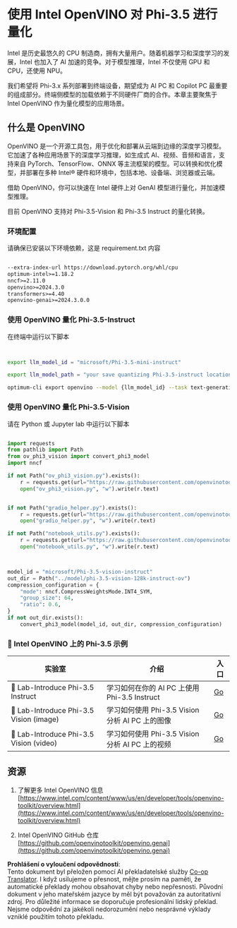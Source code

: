 <!--
CO_OP_TRANSLATOR_METADATA:
{
  "original_hash": "3139a6a82f357a9f90f1fe51c4caf65a",
  "translation_date": "2025-05-09T14:02:13+00:00",
  "source_file": "md/01.Introduction/04/UsingIntelOpenVINOQuantifyingPhi.md",
  "language_code": "cs"
}
-->
# **使用 Intel OpenVINO 对 Phi-3.5 进行量化**

Intel 是历史最悠久的 CPU 制造商，拥有大量用户。随着机器学习和深度学习的发展，Intel 也加入了 AI 加速的竞争。对于模型推理，Intel 不仅使用 GPU 和 CPU，还使用 NPU。

我们希望将 Phi-3.x 系列部署到终端设备，期望成为 AI PC 和 Copilot PC 最重要的组成部分。终端侧模型的加载依赖于不同硬件厂商的合作。本章主要聚焦于 Intel OpenVINO 作为量化模型的应用场景。


## **什么是 OpenVINO**

OpenVINO 是一个开源工具包，用于优化和部署从云端到边缘的深度学习模型。它加速了各种应用场景下的深度学习推理，如生成式 AI、视频、音频和语言，支持来自 PyTorch、TensorFlow、ONNX 等主流框架的模型。可以转换和优化模型，并部署在多种 Intel® 硬件和环境中，包括本地、设备端、浏览器或云端。

借助 OpenVINO，你可以快速在 Intel 硬件上对 GenAI 模型进行量化，并加速模型推理。

目前 OpenVINO 支持对 Phi-3.5-Vision 和 Phi-3.5 Instruct 的量化转换。

### **环境配置**

请确保已安装以下环境依赖，这是 requirement.txt 内容

```txt

--extra-index-url https://download.pytorch.org/whl/cpu
optimum-intel>=1.18.2
nncf>=2.11.0
openvino>=2024.3.0
transformers>=4.40
openvino-genai>=2024.3.0.0

```

### **使用 OpenVINO 量化 Phi-3.5-Instruct**

在终端中运行以下脚本


```bash


export llm_model_id = "microsoft/Phi-3.5-mini-instruct"

export llm_model_path = "your save quantizing Phi-3.5-instruct location"

optimum-cli export openvino --model {llm_model_id} --task text-generation-with-past --weight-format int4 --group-size 128 --ratio 0.6  --sym  --trust-remote-code {llm_model_path}


```

### **使用 OpenVINO 量化 Phi-3.5-Vision**

请在 Python 或 Jupyter lab 中运行以下脚本

```python

import requests
from pathlib import Path
from ov_phi3_vision import convert_phi3_model
import nncf

if not Path("ov_phi3_vision.py").exists():
    r = requests.get(url="https://raw.githubusercontent.com/openvinotoolkit/openvino_notebooks/latest/notebooks/phi-3-vision/ov_phi3_vision.py")
    open("ov_phi3_vision.py", "w").write(r.text)


if not Path("gradio_helper.py").exists():
    r = requests.get(url="https://raw.githubusercontent.com/openvinotoolkit/openvino_notebooks/latest/notebooks/phi-3-vision/gradio_helper.py")
    open("gradio_helper.py", "w").write(r.text)

if not Path("notebook_utils.py").exists():
    r = requests.get(url="https://raw.githubusercontent.com/openvinotoolkit/openvino_notebooks/latest/utils/notebook_utils.py")
    open("notebook_utils.py", "w").write(r.text)



model_id = "microsoft/Phi-3.5-vision-instruct"
out_dir = Path("../model/phi-3.5-vision-128k-instruct-ov")
compression_configuration = {
    "mode": nncf.CompressWeightsMode.INT4_SYM,
    "group_size": 64,
    "ratio": 0.6,
}
if not out_dir.exists():
    convert_phi3_model(model_id, out_dir, compression_configuration)

```

### **🤖 Intel OpenVINO 上的 Phi-3.5 示例**

| 实验室    | 介绍 | 入口 |
| -------- | ------- |  ------- |
| 🚀 Lab-Introduce Phi-3.5 Instruct  | 学习如何在你的 AI PC 上使用 Phi-3.5 Instruct    |  [Go](../../../../../code/09.UpdateSamples/Aug/intel-phi35-instruct-zh.ipynb)    |
| 🚀 Lab-Introduce Phi-3.5 Vision (image) | 学习如何使用 Phi-3.5 Vision 分析 AI PC 上的图像      |  [Go](../../../../../code/09.UpdateSamples/Aug/intel-phi35-vision-img.ipynb)    |
| 🚀 Lab-Introduce Phi-3.5 Vision (video)   | 学习如何使用 Phi-3.5 Vision 分析 AI PC 上的视频    |  [Go](../../../../../code/09.UpdateSamples/Aug/intel-phi35-vision-video.ipynb)    |



## **资源**

1. 了解更多 Intel OpenVINO 信息 [https://www.intel.com/content/www/us/en/developer/tools/openvino-toolkit/overview.html](https://www.intel.com/content/www/us/en/developer/tools/openvino-toolkit/overview.html)

2. Intel OpenVINO GitHub 仓库 [https://github.com/openvinotoolkit/openvino.genai](https://github.com/openvinotoolkit/openvino.genai)

**Prohlášení o vyloučení odpovědnosti**:  
Tento dokument byl přeložen pomocí AI překladatelské služby [Co-op Translator](https://github.com/Azure/co-op-translator). I když usilujeme o přesnost, mějte prosím na paměti, že automatické překlady mohou obsahovat chyby nebo nepřesnosti. Původní dokument v jeho mateřském jazyce by měl být považován za autoritativní zdroj. Pro důležité informace se doporučuje profesionální lidský překlad. Nejsme odpovědní za jakékoli nedorozumění nebo nesprávné výklady vzniklé použitím tohoto překladu.